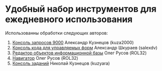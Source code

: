 # Удобный набор инструментов для ежедневного использования
Использованны обработки следующих авторов:
1. [Консоль запросов 9000](https://infostart.ru/1c/tools/1190868/) Александр Кузнецов (kuza2000)
2. [Консоль кода для управляемых форм](https://infostart.ru/1c/tools/1266087/) Александр Шкураев (salexdv)
3. [Редактор объектов информационной базы](https://infostart.ru/1c/tools/983887/) Олег Русов (ROL32)
4. [Навигатор](https://infostart.ru/1c/tools/931586/) Олег Русов (ROL32)
5. [Консоль заданий](https://infostart.ru/1c/tools/1242071/) Николай Кузнецов (kuzyara)
